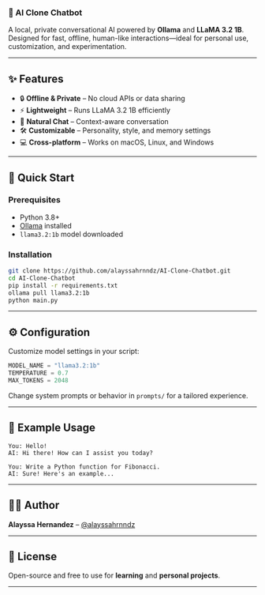 
### 🤖 AI Clone Chatbot

A local, private conversational AI powered by **Ollama** and **LLaMA 3.2 1B**. Designed for fast, offline, human-like interactions—ideal for personal use, customization, and experimentation.

---

## ✨ Features

- 🔒 **Offline & Private** – No cloud APIs or data sharing
- ⚡ **Lightweight** – Runs LLaMA 3.2 1B efficiently
- 🧠 **Natural Chat** – Context-aware conversation
- 🛠️ **Customizable** – Personality, style, and memory settings
- 💻 **Cross-platform** – Works on macOS, Linux, and Windows

---

## 🚀 Quick Start

### Prerequisites

- Python 3.8+
- [Ollama](https://ollama.com/) installed
- `llama3.2:1b` model downloaded

### Installation

```bash
git clone https://github.com/alayssahrnndz/AI-Clone-Chatbot.git
cd AI-Clone-Chatbot
pip install -r requirements.txt
ollama pull llama3.2:1b
python main.py
```

---

## ⚙️ Configuration

Customize model settings in your script:

```python
MODEL_NAME = "llama3.2:1b"
TEMPERATURE = 0.7
MAX_TOKENS = 2048
```

Change system prompts or behavior in `prompts/` for a tailored experience.

---

## 💬 Example Usage

```text
You: Hello!
AI: Hi there! How can I assist you today?

You: Write a Python function for Fibonacci.
AI: Sure! Here's an example...
```

---

## 🧑‍🎓 Author

**Alayssa Hernandez** – [@alayssahrnndz](https://github.com/alayssahrnndz)

---

## 📄 License

Open-source and free to use for **learning** and **personal projects**.

---
